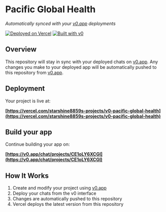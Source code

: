 # Pacific Global Health

*Automatically synced with your [v0.app](https://v0.app) deployments*

[![Deployed on Vercel](https://img.shields.io/badge/Deployed%20on-Vercel-black?style=for-the-badge&logo=vercel)](https://vercel.com/starshine8859s-projects/v0-pacific-global-health)
[![Built with v0](https://img.shields.io/badge/Built%20with-v0.app-black?style=for-the-badge)](https://v0.app/chat/projects/CE1oLY6XCGI)

## Overview

This repository will stay in sync with your deployed chats on [v0.app](https://v0.app).
Any changes you make to your deployed app will be automatically pushed to this repository from [v0.app](https://v0.app).

## Deployment

Your project is live at:

**[https://vercel.com/starshine8859s-projects/v0-pacific-global-health](https://vercel.com/starshine8859s-projects/v0-pacific-global-health)**

## Build your app

Continue building your app on:

**[https://v0.app/chat/projects/CE1oLY6XCGI](https://v0.app/chat/projects/CE1oLY6XCGI)**

## How It Works

1. Create and modify your project using [v0.app](https://v0.app)
2. Deploy your chats from the v0 interface
3. Changes are automatically pushed to this repository
4. Vercel deploys the latest version from this repository
